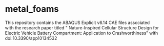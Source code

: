 # metal_foams
This repository contains the ABAQUS Explicit v6.14 CAE files associated with the research paper titled " Nature-Inspired Cellular Structure Design for Electric Vehicle Battery Compartment: Application to Crashworthiness" with doi:10.3390/app10134532
